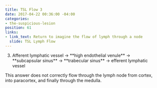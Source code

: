 ```yaml
---
title: TSL Flow 3
date: 2017-04-22 00:36:00 -04:00
categories:
- the-suspicious-lesion
position: 61
links:
- link_text: Return to imagine the flow of lymph through a node
  slide: TSL Lymph Flow
---
```


<ol start="3">
<li>Afferent lymphatic vessel → **high endothelial venule** → **subcapsular sinus** → **trabecular sinus** → efferent lymphatic vessel</li>
</ol>

This answer does not correctly flow through the lymph node from cortex, into paracortex, and finally through the medulla.